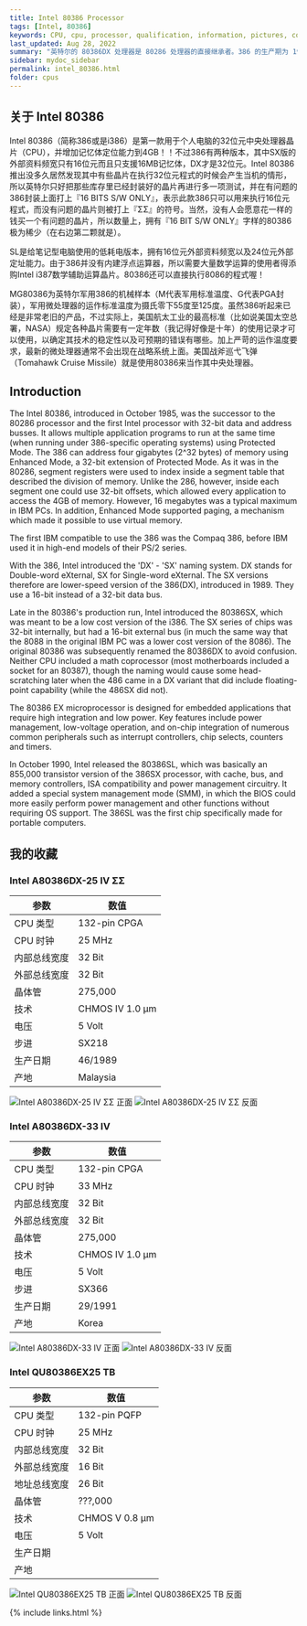 ```yaml
---
title: Intel 80386 Processor
tags: [Intel, 80386]
keywords: CPU, cpu, processor, qualification, information, pictures, core, frequency, chip packaging, packaging, cpu info, x86, collection, amd, cyrix, harris, ibm, idt, iit, intel, motorola, nec, sgs, sgs-thomson, siemens, ST, signetics, mhs, ti, texas instruments, ulsi, umc, weitek, zilog, 808x, 8085, 8088, 8086, 80188, 80186, 80286, 286, 80386, 386, i386, Am386, 386sx, 386dx, 486, i486, 586, 486sx, 486dx, overdrive, 487, pentium, 586, 5x86, 386dlc, 386slc, 486dx2, mmx, ppro, pentium-pro, pro, athlon, duron, z80, dirk oppelt, dirk, oppelt, engineering, sample, samples
last_updated: Aug 28, 2022
summary: "英特尔的 80386DX 处理器是 80286 处理器的直接继承者。386 的生产期为 1985 年 10 月至 2007 年 9 月。借助386，英特尔终于转向了 32 位微架构，今天仍然可以在最新的 64 位处理器中找到这种架构。DX 处理器上市 3 年后，即 1988 年 6 月，i386SX 处理器开始销售。然而，具有 SX CPU 的计算机系统只有 16 位宽的外部数据总线和 24 位宽的地址总线，因此比具有相同时钟速度的 DX 系统要慢得多。另一方面，可以使用 SX 处理器构建用于办公区域的相对便宜的 PC。386处理器也由AMD、Chips & Technologies、Cyrix、IBM和德州仪器制造。"
sidebar: mydoc_sidebar
permalink: intel_80386.html
folder: cpus
---
```


## 关于 Intel 80386

Intel 80386（简称386或是i386）是第一款用于个人电脑的32位元中央处理器晶片（CPU），并增加记忆体定位能力到4GB！！不过386有两种版本，其中SX版的外部资料频宽只有16位元而且只支援16MB记忆体，DX才是32位元。Intel 80386推出没多久居然发现其中有些晶片在执行32位元程式的时候会产生当机的情形，所以英特尔只好把那些库存里已经封装好的晶片再进行多一项测试，并在有问题的386封装上面打上『16 BITS S/W ONLY』，表示此款386只可以用来执行16位元程式，而没有问题的晶片则被打上『ΣΣ』的符号。当然，没有人会愿意花一样的钱买一个有问题的晶片，所以数量上，拥有『16 BIT S/W ONLY』字样的80386极为稀少（在右边第二颗就是）。

SL是给笔记型电脑使用的低耗电版本，拥有16位元外部资料频宽以及24位元外部定址能力。由于386并没有内建浮点运算器，所以需要大量数学运算的使用者得添购Intel i387数学辅助运算晶片。80386还可以直接执行8086的程式喔！ 

MG80386为英特尔军用386的机械样本（M代表军用标准温度、G代表PGA封装），军用微处理器的运作标准温度为摄氏零下55度至125度。虽然386听起来已经是非常老旧的产品，不过实际上，美国航太工业的最高标准（比如说美国太空总署，NASA）规定各种晶片需要有一定年数（我记得好像是十年）的使用记录才可以使用，以确定其技术的稳定性以及可预期的错误有哪些。加上严苛的运作温度要求，最新的微处理器通常不会出现在战略系统上面。美国战斧巡弋飞弹（Tomahawk Cruise Missile）就是使用80386来当作其中央处理器。

## Introduction

The Intel 80386, introduced in October 1985, was the successor to the 80286 processor and the first Intel processor with 32-bit data and address busses. It allows multiple application programs to run at the same time (when running under 386-specific operating systems) using Protected Mode. The 386 can address four gigabytes (2^32 bytes) of memory using Enhanced Mode, a 32-bit extension of Protected Mode. As it was in the 80286, segment registers were used to index inside a segment table that described the division of memory. Unlike the 286, however, inside each segment one could use 32-bit offsets, which allowed every application to access the 4GB of memory. However, 16 megabytes was a typical maximum in IBM PCs.
In addition, Enhanced Mode supported paging, a mechanism which made it possible to use virtual memory.
 
The first IBM compatible to use the 386 was the Compaq 386, before IBM used it in high-end models of their PS/2 series.
 
With the 386, Intel introduced the 'DX' - 'SX' naming system. DX stands for Double-word eXternal, SX for Single-word eXternal. The SX versions therefore are lower-speed version of the 386(DX), introduced in 1989. They use a 16-bit instead of a 32-bit data bus.

Late in the 80386's production run, Intel introduced the 80386SX, which was meant to be a low cost version of the i386. The SX series of chips was 32-bit internally, but had a 16-bit external bus (in much the same way that the 8088 in the original IBM PC was a lower cost version of the 8086). The original 80386 was subsequently renamed the 80386DX to avoid confusion. Neither CPU included a math coprocessor (most motherboards included a socket for an 80387), though the naming would cause some head-scratching later when the 486 came in a DX variant that did include floating-point capability (while the 486SX did not).

The 80386 EX microprocessor is designed for embedded applications that require high integration and low power. Key features include power management, low-voltage operation, and on-chip integration of numerous common peripherals such as interrupt controllers, chip selects, counters and timers.

In October 1990, Intel released the 80386SL, which was basically an 855,000 transistor version of the 386SX processor, with cache, bus, and memory controllers, ISA compatibility and power management circuitry. It added a special system management mode (SMM), in which the BIOS could more easily perform power management and other functions without requiring OS support. The 386SL was the first chip specifically made for portable computers.

## 我的收藏

### Intel A80386DX-25 IV ΣΣ

| 参数 | 数值 |
| ------ | ------ |
| CPU 类型 | 132-pin CPGA |
| CPU 时钟 | 25 MHz |
| 内部总线宽度 | 32 Bit |
| 外部总线宽度 | 32 Bit |
| 晶体管 | 275,000 |
| 技术 | CHMOS IV 1.0 µm |
| 电压 | 5 Volt |
| 步进 | SX218 |
| 生产日期 | 46/1989 |
| 产地 | Malaysia |

![Intel A80386DX-25 IV ΣΣ 正面](/images/cpus/Intel/Intel_A80386DX-25_IV_ΣΣ_1.jpg)
![Intel A80386DX-25 IV ΣΣ 反面](/images/cpus/Intel/Intel_A80386DX-25_IV_ΣΣ_2.jpg)

### Intel A80386DX-33 IV

| 参数 | 数值 |
| ------ | ------ |
| CPU 类型 | 132-pin CPGA |
| CPU 时钟 | 33 MHz |
| 内部总线宽度 | 32 Bit |
| 外部总线宽度 | 32 Bit |
| 晶体管 | 275,000 |
| 技术 | CHMOS IV 1.0 µm |
| 电压 | 5 Volt |
| 步进 | SX366 |
| 生产日期 | 29/1991 |
| 产地 | Korea |

![Intel A80386DX-33 IV 正面](/images/cpus/Intel/Intel_A80386DX-33_IV_1.jpg)
![Intel A80386DX-33 IV 反面](/images/cpus/Intel/Intel_A80386DX-33_IV_2.jpg)

### Intel QU80386EX25 TB

| 参数 | 数值 |
| ------ | ------ |
| CPU 类型 | 132-pin PQFP |
| CPU 时钟 | 25 MHz |
| 内部总线宽度 | 32 Bit |
| 外部总线宽度 | 16 Bit |
| 地址总线宽度 | 26 Bit |
| 晶体管 | ???,000 |
| 技术 | CHMOS V 0.8 µm |
| 电压 | 5 Volt |
| 生产日期 |  |
| 产地 |  |

![Intel QU80386EX25 TB 正面](/images/cpus/Intel/Intel_QU80386EX25_TB_1.jpg)
![Intel QU80386EX25 TB 反面](/images/cpus/Intel/Intel_QU80386EX25_TB_2.jpg)

{% include links.html %}
